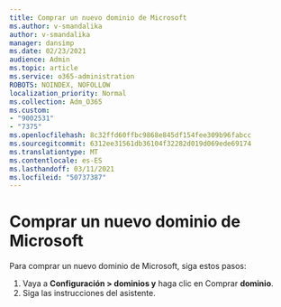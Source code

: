 ```yaml
---
title: Comprar un nuevo dominio de Microsoft
ms.author: v-smandalika
author: v-smandalika
manager: dansimp
ms.date: 02/23/2021
audience: Admin
ms.topic: article
ms.service: o365-administration
ROBOTS: NOINDEX, NOFOLLOW
localization_priority: Normal
ms.collection: Adm_O365
ms.custom:
- "9002531"
- "7375"
ms.openlocfilehash: 8c32ffd60ffbc9868e845df154fee309b96fabcc
ms.sourcegitcommit: 6312ee31561db36104f32282d019d069ede69174
ms.translationtype: MT
ms.contentlocale: es-ES
ms.lasthandoff: 03/11/2021
ms.locfileid: "50737387"
---
```

# <a name="buy-a-new-domain-from-microsoft"></a>Comprar un nuevo dominio de Microsoft

Para comprar un nuevo dominio de Microsoft, siga estos pasos:

1. Vaya a **Configuración > dominios y** haga clic en Comprar **dominio**. 
2. Siga las instrucciones del asistente.